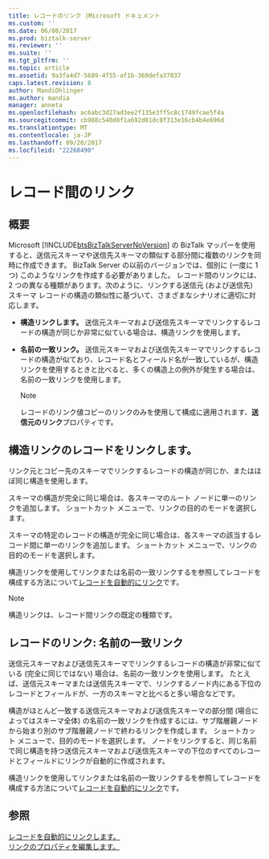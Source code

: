 ```yaml
---
title: レコードのリンク |Microsoft ドキュメント
ms.custom: ''
ms.date: 06/08/2017
ms.prod: biztalk-server
ms.reviewer: ''
ms.suite: ''
ms.tgt_pltfrm: ''
ms.topic: article
ms.assetid: 9a3fa4d7-5689-4f55-af1b-369defa37037
caps.latest.revision: 8
author: MandiOhlinger
ms.author: mandia
manager: anneta
ms.openlocfilehash: ac6abc3d27ad3ee2f135e3ff5c8c1749fcae5f4a
ms.sourcegitcommit: cb908c540d8f1a692d01dc8f313e16cb4b4e696d
ms.translationtype: MT
ms.contentlocale: ja-JP
ms.lasthandoff: 09/20/2017
ms.locfileid: "22268490"
---
```

# <a name="record-to-record-linking"></a>レコード間のリンク

## <a name="overview"></a>概要
Microsoft [!INCLUDE[btsBizTalkServerNoVersion](../includes/btsbiztalkservernoversion-md.md)] の BizTalk マッパーを使用すると、送信元スキーマや送信先スキーマの類似する部分間に複数のリンクを同時に作成できます。 BizTalk Server の以前のバージョンでは、個別に (一度に 1 つ) このようなリンクを作成する必要がありました。 レコード間のリンクには、2 つの異なる種類があります。次のように、リンクする送信元 (および送信先) スキーマ レコードの構造の類似性に基づいて、さまざまなシナリオに適切に対応します。  
  
-   **構造リンクします。** 送信元スキーマおよび送信先スキーマでリンクするレコードの構造が同じか非常に似ている場合は、構造リンクを使用します。  
  
-   **名前の一致リンク。** 送信元スキーマおよび送信先スキーマでリンクするレコードの構造が似ており、レコード名とフィールド名が一致しているが、構造リンクを使用するときと比べると、多くの構造上の例外が発生する場合は、名前の一致リンクを使用します。  
  
    > [!NOTE]
    >  レコードのリンク値コピーのリンクのみを使用して構成に適用されます、**送信元のリンク**プロパティです。  
  
## <a name="record-to-record-linking-structure-links"></a>構造リンクのレコードをリンクします。  
 リンク元とコピー先のスキーマでリンクするレコードの構造が同じか、またはほぼ同じ構造を使用します。  
  
 スキーマの構造が完全に同じ場合は、各スキーマのルート ノードに単一のリンクを追加します。 ショートカット メニューで、リンクの目的のモードを選択します。  
  
 スキーマの特定のレコードの構造が完全に同じ場合は、各スキーマの該当するレコード間に単一のリンクを追加します。 ショートカット メニューで、リンクの目的のモードを選択します。  
  
 構造リンクを使用してリンクまたは名前の一致リンクするを参照してレコードを構成する方法について[レコードを自動的にリンク](../core/how-to-link-records-automatically.md)です。  
  
> [!NOTE]
>  構造リンクは、レコード間リンクの既定の種類です。  
  
## <a name="record-to-record-linking-name-matching-links"></a>レコードのリンク: 名前の一致リンク  
 送信元スキーマおよび送信先スキーマでリンクするレコードの構造が非常に似ている (完全に同じではない) 場合は、名前の一致リンクを使用します。 たとえば、送信元スキーマまたは送信先スキーマで、リンクするノード内にある下位のレコードとフィールドが、一方のスキーマと比べると多い場合などです。  
  
 構造がほとんど一致する送信元スキーマおよび送信先スキーマの部分間 (場合によってはスキーマ全体) の名前の一致リンクを作成するには、サブ階層親ノードから始まり別のサブ階層親ノードで終わるリンクを作成します。 ショートカット メニューで、目的のモードを選択します。 ノードをリンクすると、同じ名前で同じ構造を持つ送信元スキーマおよび送信先スキーマの下位のすべてのレコードとフィールドにリンクが自動的に作成されます。  
  
 構造リンクを使用してリンクまたは名前の一致リンクするを参照してレコードを構成する方法について[レコードを自動的にリンク](../core/how-to-link-records-automatically.md)です。  
  
## <a name="see-also"></a>参照  
 [レコードを自動的にリンクします。](../core/how-to-link-records-automatically.md)   
 [リンクのプロパティを編集します。](../core/how-to-edit-link-properties.md)